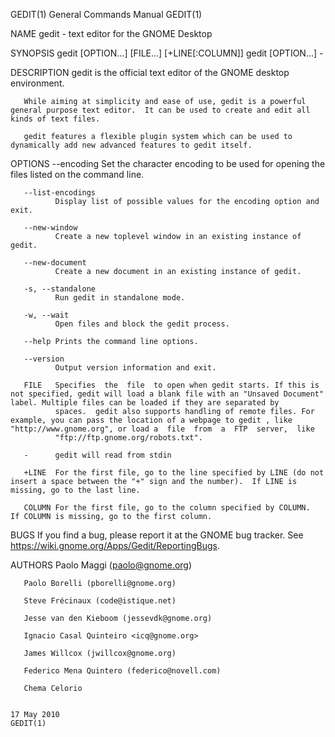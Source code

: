 GEDIT(1)                                                                                   General Commands Manual                                                                                   GEDIT(1)

NAME
       gedit - text editor for the GNOME Desktop

SYNOPSIS
       gedit [OPTION...] [FILE...] [+LINE[:COLUMN]]
       gedit [OPTION...] -

DESCRIPTION
       gedit is the official text editor of the GNOME desktop environment.

       While aiming at simplicity and ease of use, gedit is a powerful general purpose text editor.  It can be used to create and edit all kinds of text files.

       gedit features a flexible plugin system which can be used to dynamically add new advanced features to gedit itself.

OPTIONS
       --encoding
              Set the character encoding to be used for opening the files listed on the command line.

       --list-encodings
              Display list of possible values for the encoding option and exit.

       --new-window
              Create a new toplevel window in an existing instance of gedit.

       --new-document
              Create a new document in an existing instance of gedit.

       -s, --standalone
              Run gedit in standalone mode.

       -w, --wait
              Open files and block the gedit process.

       --help Prints the command line options.

       --version
              Output version information and exit.

       FILE   Specifies  the  file  to open when gedit starts. If this is not specified, gedit will load a blank file with an "Unsaved Document" label. Multiple files can be loaded if they are separated by
              spaces.  gedit also supports handling of remote files. For example, you can pass the location of a webpage to gedit , like "http://www.gnome.org", or load a  file  from  a  FTP  server,  like
              "ftp://ftp.gnome.org/robots.txt".

       -      gedit will read from stdin

       +LINE  For the first file, go to the line specified by LINE (do not insert a space between the "+" sign and the number).  If LINE is missing, go to the last line.

       COLUMN For the first file, go to the column specified by COLUMN.  If COLUMN is missing, go to the first column.

BUGS
       If you find a bug, please report it at the GNOME bug tracker. See https://wiki.gnome.org/Apps/Gedit/ReportingBugs.

AUTHORS
       Paolo Maggi (paolo@gnome.org)

       Paolo Borelli (pborelli@gnome.org)

       Steve Frécinaux (code@istique.net)

       Jesse van den Kieboom (jessevdk@gnome.org)

       Ignacio Casal Quinteiro <icq@gnome.org>

       James Willcox (jwillcox@gnome.org)

       Federico Mena Quintero (federico@novell.com)

       Chema Celorio

                                                                                                 17 May 2010                                                                                         GEDIT(1)
